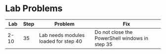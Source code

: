# Lab Problems

Lab | Step | Problem | Fix
---|---|---|---
2-10 | 35 | Lab needs modules loaded for step 40 | Do not close the PowerShell windows in step 35
